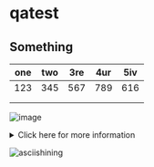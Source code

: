 # qatest
<h2>Something</h2>  

|one   |two   |3re   |4ur   |5iv   |
|------|------|------|------|------|
|  123 | 345  | 567  | 789  |  616 |
|      |      |      |      |      |
|      |      |      |      |      |


![image](https://www.coderus.com/wp-content/uploads/fly-images/996776/different-types-of-software-coderus-branded-image-1920x9999.jpg)

<details>
  <summary> Click here for more information
  </summary>
  ...
   <table>
  <tr>
    <th>Month</th>
    <th>Savings</th>
  </tr>
  <tr>
    <td>January</td>
    <td>$100</td>
  </tr>
  <tr>
    <td>February</td>
    <td>$80</td>
  </tr>
</table> 
</details>

![asciishining](https://user-images.githubusercontent.com/100781000/156580246-e9f6d049-04b9-4589-9ab3-fff289ed2ff0.jpg)

